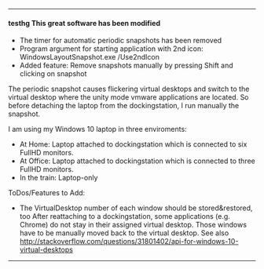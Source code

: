 ------------
#### testhg This great software has been modified
* The timer for automatic periodic snapshots has been removed 
* Program argument for starting application with 2nd icon: WindowsLayoutSnapshot.exe /Use2ndIcon
* Added feature: Remove snapshots manually by pressing Shift and clicking on snapshot

The periodic snapshot causes flickering virtual desktops and 
switch to the virtual desktop where the unity mode vmware applications are located.
So before detaching the laptop from the dockingstation, I run manually the snapshot.


I am using my Windows 10 laptop in three enviroments:
* At Home:       Laptop attached to dockingstation which is connected to six   FullHD monitors.
* At Office:     Laptop attached to dockingstation which is connected to three FullHD monitors.
* In the train:  Laptop-only 


ToDos/Features to Add:
* The VirtualDesktop number of each window should be stored&restored, too
  After reattaching to a dockingstation, some applications (e.g. Chrome) do not stay in their assigned virtual desktop.
  Those windows have to be manually moved back to the virtual desktop.
  See also http://stackoverflow.com/questions/31801402/api-for-windows-10-virtual-desktops
  
------------
